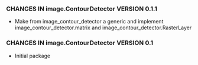 ### CHANGES IN image.ContourDetector VERSION 0.1.1

- Make from image_contour_detector a generic and implement image_contour_detector.matrix and image_contour_detector.RasterLayer

### CHANGES IN image.ContourDetector VERSION 0.1

- Initial package

